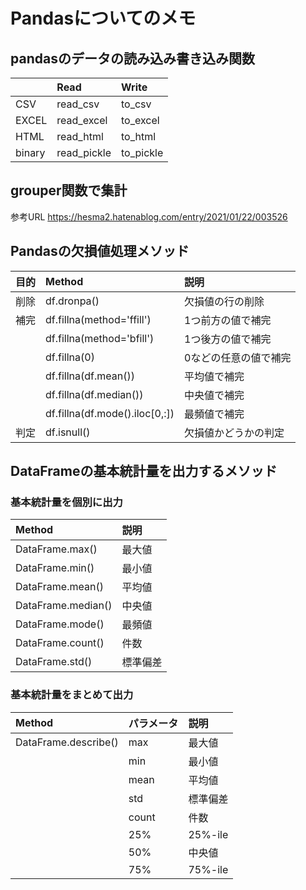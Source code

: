 # Pandasについてのメモ

## pandasのデータの読み込み書き込み関数

|            | Read        | Write        |
|:-----------|:------------|:-------------|
| CSV        | read_csv    | to_csv       |
| EXCEL      | read_excel  | to_excel     |
| HTML       | read_html   | to_html      |
| binary     | read_pickle | to_pickle    |


## grouper関数で集計
参考URL
https://hesma2.hatenablog.com/entry/2021/01/22/003526

## Pandasの欠損値処理メソッド

| 目的        | Method        | 説明        |
|:-----------|:--------------------------------|:----------------------|
| 削除       | df.dronpa()                     | 欠損値の行の削除      |
| 補完       | df.fillna(method='ffill')       | 1つ前方の値で補完     |
|            | df.fillna(method='bfill')       | 1つ後方の値で補完     |
|            | df.fillna(0)                    | 0などの任意の値で補完 |
|            | df.fillna(df.mean())            | 平均値で補完          |
|            | df.fillna(df.median())          | 中央値で補完          |
|            | df.fillna(df.mode().iloc[0,:])  | 最頻値で補完          |
| 判定       | df.isnull()                     | 欠損値かどうかの判定  |



## DataFrameの基本統計量を出力するメソッド
### 基本統計量を個別に出力
| Method                | 説明      |
|:----------------------|:----------|
| DataFrame.max()       | 最大値     |
| DataFrame.min()       | 最小値     |
| DataFrame.mean()      | 平均値     |
| DataFrame.median()    | 中央値     |
| DataFrame.mode()      | 最頻値     |
| DataFrame.count()     | 件数       |
| DataFrame.std()       | 標準偏差   |

### 基本統計量をまとめて出力
| Method                | パラメータ | 説明      |
|:----------------------|:----------|:----------|
| DataFrame.describe()  | max       | 最大値     |
|                       | min       | 最小値     |
|                       | mean      | 平均値     |
|                       | std       | 標準偏差   |
|                       | count     | 件数       |
|                       | 25%       | 25%-ile    |
|                       | 50%       | 中央値     |
|                       | 75%       | 75%-ile   |






